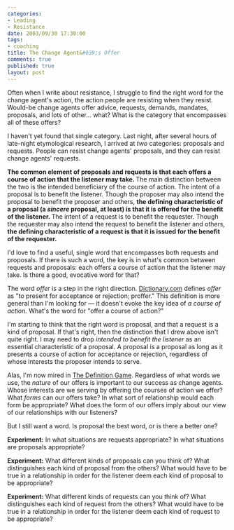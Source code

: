 ```yaml
--- 
categories: 
- Leading
- Resistance
date: 2003/09/30 17:30:00
tags: 
- coaching
title: The Change Agent&#039;s Offer
comments: true
published: true
layout: post
---
```


<p> Often when I write about resistance, I struggle to find the right word for the change agent's action, the action people are resisting when they resist. Would-be change agents offer advice, requests, demands, mandates, proposals, and lots of other... what? What is the category that encompasses all of these offers? </p>
<p> I haven't yet found that single category. Last night, after several hours of late-night etymological research, I arrived at <em>two</em> categories: proposals and requests. People can resist change agents' proposals, and they can resist change agents' requests. </p>
<p>
<strong> The common element of proposals and requests is that each offers a course of action that the listener may take. </strong> The main distinction between the two is the intended beneficiary of the course of action. The intent of a proposal is to benefit the listener. Though the proposer may also intend the proposal to benefit the proposer and others, <strong> the defining characteristic of a proposal (a <em>sincere</em> proposal, at least) is that it is offered for the benefit of the listener. </strong> The intent of a request is to benefit the requester. Though the requester may also intend the request to benefit the listener and others, <strong> the defining characteristic of a request is that it is issued for the benefit of the requester. </strong>
</p>
<p> I'd love to find a useful, single word that encompasses both requests and proposals. If there is such a word, the key is in what's common between requests and proposals: each offers a course of action that the listener may take. Is there a good, evocative word for that? </p>
<p> The word <em>offer</em> is a step in the right direction. <a href="http://dictionary.reference.com/search?q=offer">Dictionary.com</a> defines <em>offer</em> as "to present for acceptance or rejection; proffer." This definition is more general than I'm looking for — it doesn't evoke the key idea of <em>a course of action.</em> What's the word for "offer a course of action?" </p>
<p> I'm starting to think that the right word is proposal, and that a request is a kind of proposal. If that's right, then the distinction that I drew above isn't quite right. I may need to drop <em>intended to benefit the listener</em> as an essential characteristic of a proposal. A proposal is a proposal as long as it presents a course of action for acceptance or rejection, regardless of whose interests the proposer intends to serve. </p>
<p> Alas, I'm now mired in <a href="/2003/04/reversing_the_definition_game/">The Definition Game</a>. Regardless of what words we use, the <em>nature</em> of our offers is important to our success as change agents. Whose interests are we serving by offering the courses of action we offer? What <em>forms</em> can our offers take? In what sort of relationship would each form be appropriate? What does the form of our offers imply about our view of our relationships with our listeners? </p>
<p> But I still want a word. Is proposal the best word, or is there a better one? </p>
<p>
<strong>Experiment:</strong> In what situations are requests appropriate? In what situations are proposals appropriate? </p>
<p>
<strong>Experiment:</strong> What different kinds of proposals can you think of? What distinguishes each kind of proposal from the others? What would have to be true in a relationship in order for the listener deem each kind of proposal to be appropriate? </p>
<p>
<strong>Experiment:</strong> What different kinds of requests can you think of? What distinguishes each kind of request from the others? What would have to be true in a relationship in order for the listener deem each kind of request to be appropriate? </p>
